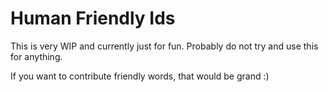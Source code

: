 # Human Friendly Ids

This is very WIP and currently just for fun. Probably do not try and use this for anything.

If you want to contribute friendly words, that would be grand :)
